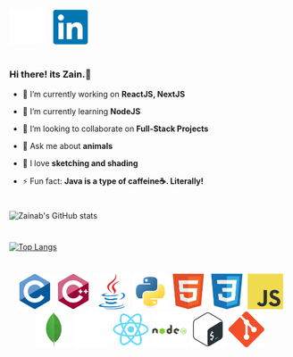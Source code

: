 <a  href="https://github.com/Zainab-nusaiba" target="_blank"><img src="./icons/github-original.svg" width="65" color="white"/></a> &nbsp;
<a  href="https://www.linkedin.com/in/zainab-nusaiba-077204213/" target="blank"><img src="./icons/linkedin-original.svg" width="65" /></a>

<h1 align="center"></h1>

### Hi there! its Zain.👋

- 🔭 I’m currently working on **ReactJS, NextJS**

- 🌱 I’m currently learning **NodeJS**

- 👯 I’m looking to collaborate on **Full-Stack Projects**

- 💬 Ask me about **animals**

- 💙 I love **sketching and shading**

- ⚡ Fun fact: **Java is a type of caffeine☕. Literally!**

<h1 align="center"></h1>

![Zainab's GitHub stats](https://github-readme-stats.vercel.app/api?username=Zainab-nusaiba&show_icons=true&theme=radical)

<h1 align="center"></h1>

[![Top Langs](https://github-readme-stats.vercel.app/api/top-langs/?username=Zainab-nusaiba)](https://github.com/tharun0120/github-readme-stats)

<h1 align="center"></h1>
<p align="center">
  <img src="./logos/c.svg" width="65" height="65" />
  <img src="./logos/cplusplus.svg" width="65" height="65"/>
  <img src="./logos/java.svg" width="65" height="65"/>
  <img src="./logos/python.svg" width="65" height="65"/>
  <img src="./logos/html5.svg" width="65" height="65"/>
  <img src="./logos/css.svg" width="65" height="65"/>
  <img src="./logos/javascript.svg" width="65" height="65"/>
  <img src="./logos/mongodb.svg" width="65" height="65"/>
  <img src="./logos/express.svg" width="65" height="65" color="white"/>
  <img src="./logos/react.svg" width="65" height="65" color="white"/>
  <img src="./logos/nodejs.svg" width="65" height="65"/>
  <img src="./logos/bash.svg" width="65" height="65"/>
  <img src="./logos/git.svg" width="65" height="65"/>
</p>
